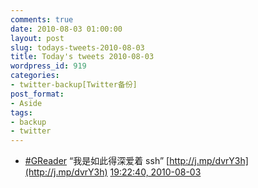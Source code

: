 ```yaml
---
comments: true
date: 2010-08-03 01:00:00
layout: post
slug: todays-tweets-2010-08-03
title: Today's tweets 2010-08-03
wordpress_id: 919
categories:
- twitter-backup[Twitter备份]
post_format:
- Aside
tags:
- backup
- twitter
---
```





  * [#GReader](http://search.twitter.com/search?q=%23GReader) “我是如此得深爱着 ssh” [http://j.mp/dvrY3h](http://j.mp/dvrY3h) [19:22:40, 2010-08-03](http://twitter.com/gfrog/statuses/20214243858)




